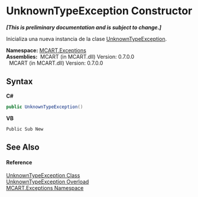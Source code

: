 # UnknownTypeException Constructor 
 _**\[This is preliminary documentation and is subject to change.\]**_

Inicializa una nueva instancia de la clase <a href="80b68111-9aaf-dd12-3f36-7ff55bec34b5">UnknownTypeException</a>.

**Namespace:**&nbsp;<a href="36e6166c-cb29-ee06-1b8a-ebc61fae7b0a">MCART.Exceptions</a><br />**Assemblies:**&nbsp;&nbsp;MCART (in MCART.dll) Version: 0.7.0.0<br />&nbsp;&nbsp;MCART (in MCART.dll) Version: 0.7.0.0<br />

## Syntax

**C#**<br />
``` C#
public UnknownTypeException()
```

**VB**<br />
``` VB
Public Sub New
```


## See Also


#### Reference
<a href="80b68111-9aaf-dd12-3f36-7ff55bec34b5">UnknownTypeException Class</a><br /><a href="13a54788-c0a5-43e8-e05f-2d7179f64efc">UnknownTypeException Overload</a><br /><a href="36e6166c-cb29-ee06-1b8a-ebc61fae7b0a">MCART.Exceptions Namespace</a><br />